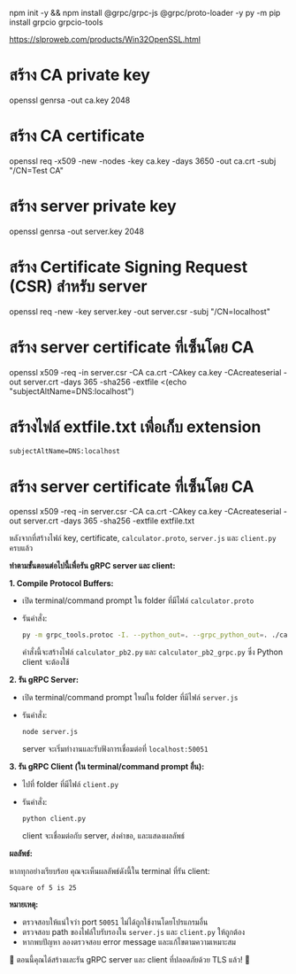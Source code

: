 npm init -y && npm install @grpc/grpc-js @grpc/proto-loader -y
py -m pip install grpcio grpcio-tools

<!-- การติดตั้ง openssl สำหรับ windoes -->
https://slproweb.com/products/Win32OpenSSL.html

# สร้าง CA private key
openssl genrsa -out ca.key 2048

# สร้าง CA certificate
openssl req -x509 -new -nodes -key ca.key -days 3650 -out ca.crt -subj "/CN=Test CA"

# สร้าง server private key
openssl genrsa -out server.key 2048

# สร้าง Certificate Signing Request (CSR) สำหรับ server
openssl req -new -key server.key -out server.csr -subj "/CN=localhost"

<!-- หมายเหตุุ คำสั่งนี้ใช้ไม่ได้เพราะ Errir  <() -->
# สร้าง server certificate ที่เซ็นโดย CA
openssl x509 -req -in server.csr -CA ca.crt -CAkey ca.key -CAcreateserial -out server.crt -days 365 -sha256 -extfile <(echo "subjectAltName=DNS:localhost")

<!-- หมายเหตุคำสั่งที่แก้ไขแล้วทำตามขั้นตอนดังนี้ -->
# สร้างไฟล์ extfile.txt เพื่อเก็บ extension
```extfile.txt
subjectAltName=DNS:localhost
```
# สร้าง server certificate ที่เซ็นโดย CA
openssl x509 -req -in server.csr -CA ca.crt -CAkey ca.key -CAcreateserial -out server.crt -days 365 -sha256 -extfile extfile.txt



หลังจากที่สร้างไฟล์ key, certificate, `calculator.proto`, `server.js` และ `client.py` ครบแล้ว  

**ทำตามขั้นตอนต่อไปนี้เพื่อรัน gRPC server และ client:**

**1. Compile Protocol Buffers:**

   - เปิด terminal/command prompt ใน folder ที่มีไฟล์ `calculator.proto`
   - รันคำสั่ง:

     ```bash
     py -m grpc_tools.protoc -I. --python_out=. --grpc_python_out=. ./calculator.proto 
     ```

     คำสั่งนี้จะสร้างไฟล์  `calculator_pb2.py`  และ  `calculator_pb2_grpc.py`  ซึ่ง Python client จะต้องใช้

**2. รัน gRPC Server:**

   - เปิด terminal/command prompt ใหม่ใน folder ที่มีไฟล์  `server.js`
   - รันคำสั่ง:

     ```bash
     node server.js
     ```

     server จะเริ่มทำงานและรับฟังการเชื่อมต่อที่  `localhost:50051`

**3. รัน gRPC Client (ใน terminal/command prompt อื่น):**

   - ไปที่ folder ที่มีไฟล์  `client.py`
   - รันคำสั่ง:

     ```bash
     python client.py
     ```

     client จะเชื่อมต่อกับ server, ส่งคำขอ, และแสดงผลลัพธ์ 

**ผลลัพธ์:**

หากทุกอย่างเรียบร้อย คุณจะเห็นผลลัพธ์ดังนี้ใน terminal ที่รัน client:

```
Square of 5 is 25
```

**หมายเหตุ:**

- ตรวจสอบให้แน่ใจว่า port `50051` ไม่ได้ถูกใช้งานโดยโปรแกรมอื่น
- ตรวจสอบ path ของไฟล์ใบรับรองใน  `server.js`  และ  `client.py`  ให้ถูกต้อง
- หากพบปัญหา ลองตรวจสอบ error message และแก้ไขตามความเหมาะสม 

🎉 ตอนนี้คุณได้สร้างและรัน gRPC server และ client ที่ปลอดภัยด้วย TLS แล้ว! 🎉 
